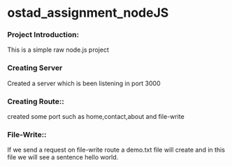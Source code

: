 # ostad_assignment_nodeJS

### Project Introduction:
This is a simple raw node.js project 
### Creating Server
 Created a server which is been listening in port 3000
### Creating Route::
created some port such as home,contact,about and file-write
### File-Write::
If we send a request  on file-write route a demo.txt file will create and 
in this file we will see a sentence hello world.
